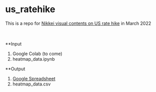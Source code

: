 # us_ratehike

This is a repo for [Nikkei visual contents on US rate hike](https://vdata.nikkei.com/newsgraphics/us-raterise-2022/) in March 2022<br><br><br>

**Input<br>
1. Google Colab (to come)
2. heatmap_data.ipynb


**Output<br>
1. [Google Spreadsheet](https://docs.google.com/spreadsheets/d/1HazgrF9r9W8NMtnsLE5C21I9eohHz37tlFx6i6yfLlc/edit#gid=743345760)<br>
2. heatmap_data.csv<br>
